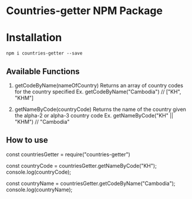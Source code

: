 # Countries-getter NPM Package

# Installation

`npm i countries-getter --save`

## Available Functions
1. getCodeByName(nameOfCountry) 
    Returns an array of country codes for the country specified
    Ex. getCodeByName("Cambodia") // ["KH", "KHM"]

2. getNameByCode(countryCode)
    Returns the name of the country given the alpha-2 or alpha-3 country code
    Ex. getNameByCode("KH" || "KHM") // "Cambodia"

## How to use

const countriesGetter = require("countries-getter")

const countryCode = countriesGetter.getNameByCode("KH");
console.log(countryCode);

const countryName = countriesGetter.getCodeByName("Cambodia");
console.log(countryName);
